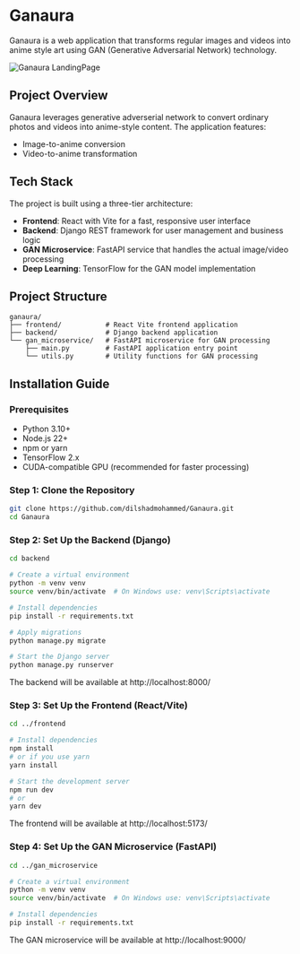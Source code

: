 # Ganaura

Ganaura is a web application that transforms regular images and videos into anime style art using GAN (Generative Adversarial Network) technology.

![Ganaura LandingPage](https://via.placeholder.com/800x400?text=Ganaura+Anime+Converter)

## Project Overview

Ganaura leverages generative adverserial network to convert ordinary photos and videos into anime-style content. The application features:

- Image-to-anime conversion
- Video-to-anime transformation

## Tech Stack

The project is built using a three-tier architecture:

- **Frontend**: React with Vite for a fast, responsive user interface
- **Backend**: Django REST framework for user management and business logic
- **GAN Microservice**: FastAPI service that handles the actual image/video processing
- **Deep Learning**: TensorFlow for the GAN model implementation

## Project Structure

```
ganaura/
├── frontend/           # React Vite frontend application
├── backend/            # Django backend application
└── gan_microservice/   # FastAPI microservice for GAN processing
    ├── main.py         # FastAPI application entry point
    └── utils.py        # Utility functions for GAN processing
```

## Installation Guide

### Prerequisites

- Python 3.10+
- Node.js 22+
- npm or yarn
- TensorFlow 2.x
- CUDA-compatible GPU (recommended for faster processing)

### Step 1: Clone the Repository

```bash
git clone https://github.com/dilshadmohammed/Ganaura.git
cd Ganaura
```

### Step 2: Set Up the Backend (Django)

```bash
cd backend

# Create a virtual environment
python -m venv venv
source venv/bin/activate  # On Windows use: venv\Scripts\activate

# Install dependencies
pip install -r requirements.txt

# Apply migrations
python manage.py migrate

# Start the Django server
python manage.py runserver
```

The backend will be available at http://localhost:8000/

### Step 3: Set Up the Frontend (React/Vite)

```bash
cd ../frontend

# Install dependencies
npm install
# or if you use yarn
yarn install

# Start the development server
npm run dev
# or
yarn dev
```

The frontend will be available at http://localhost:5173/

### Step 4: Set Up the GAN Microservice (FastAPI)

```bash
cd ../gan_microservice

# Create a virtual environment
python -m venv venv
source venv/bin/activate  # On Windows use: venv\Scripts\activate

# Install dependencies
pip install -r requirements.txt

```

The GAN microservice will be available at http://localhost:9000/
